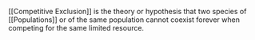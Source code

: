  [[Competitive Exclusion]] is the theory or hypothesis that two species of [[Populations]] or of the same population cannot coexist forever when competing for the same limited resource.